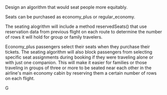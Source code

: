 Design an algorithm that would seat people more equitably.

Seats can be purchased as economy_plus or regular_economy. 

The seating alogrithm will include a method reservedSeats() that use reservation data from previous flight on each route to determine the number of rows it will hold for group or family travelers. 

Economy_plus passengers select their seats when they purchase their tickets. The seating algorithm will also block passengers from selecting specific seat assignments during booking if they were traveling alone or with just one companion. This will make it easier for families or those traveling in groups of three or more to be seated near each other in the airline's main economy cabin by reserving them a certain number of rows on each flight. 

G

